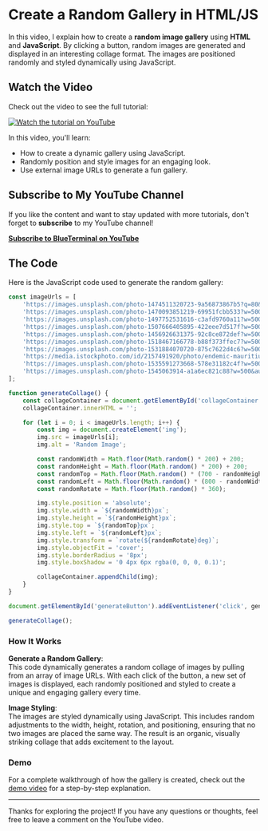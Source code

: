 # Create a Random Gallery in HTML/JS

In this video, I explain how to create a **random image gallery** using **HTML** and **JavaScript**. By clicking a button, random images are generated and displayed in an interesting collage format. The images are positioned randomly and styled dynamically using JavaScript.

## Watch the Video

Check out the video to see the full tutorial:

[![Watch the tutorial on YouTube](https://img.youtube.com/vi/biIVzEHxHNA/maxresdefault.jpg)](https://youtu.be/biIVzEHxHNA)

In this video, you'll learn:
- How to create a dynamic gallery using JavaScript.
- Randomly position and style images for an engaging look.
- Use external image URLs to generate a fun gallery.

## Subscribe to My YouTube Channel

If you like the content and want to stay updated with more tutorials, don't forget to **subscribe** to my YouTube channel!

[**Subscribe to BlueTerminal on YouTube**](https://www.youtube.com/@blueterminal)

## The Code

Here is the JavaScript code used to generate the random gallery:

```javascript
const imageUrls = [
    'https://images.unsplash.com/photo-1474511320723-9a56873867b5?q=80&w=1472&auto=format&fit=crop&ixlib=rb-4.0.3&ixid=M3wxMjA3fDB8MHxwaG90by1wYWdlfHx8fGVufDB8fHx8fA%3D%3D',
    'https://images.unsplash.com/photo-1470093851219-69951fcbb533?w=500&auto=format&fit=crop&q=60&ixlib=rb-4.0.3&ixid=M3wxMjA3fDB8MHxzZWFyY2h8MTB8fGFuaW1hbHxlbnwwfDB8MHx8fDA%3D',
    'https://images.unsplash.com/photo-1497752531616-c3afd9760a11?w=500&auto=format&fit=crop&q=60&ixlib=rb-4.0.3&ixid=M3wxMjA3fDB8MHxzZWFyY2h8MTF8fGFuaW1hbHxlbnwwfDB8MHx8fDA%3D',
    'https://images.unsplash.com/photo-1507666405895-422eee7d517f?w=500&auto=format&fit=crop&q=60&ixlib=rb-4.0.3&ixid=M3wxMjA3fDB8MHxzZWFyY2h8MTR8fGFuaW1hbHxlbnwwfDB8MHx8fDA%3D',
    'https://images.unsplash.com/photo-1456926631375-92c8ce872def?w=500&auto=format&fit=crop&q=60&ixlib=rb-4.0.3&ixid=M3wxMjA3fDB8MHxzZWFyY2h8Nnx8YW5pbWFsfGVufDB8MHwwfHx8MA%3D%3D',
    'https://images.unsplash.com/photo-1518467166778-b88f373ffec7?w=500&auto=format&fit=crop&q=60&ixlib=rb-4.0.3&ixid=M3wxMjA3fDB8MHxzZWFyY2h8MjB8fGFuaW1hbHxlbnwwfDB8MHx8fDA%3D',
    'https://images.unsplash.com/photo-1531884070720-875c7622d4c6?w=500&auto=format&fit=crop&q=60&ixlib=rb-4.0.3&ixid=M3wxMjA3fDB8MHxzZWFyY2h8MTh8fGFuaW1hbHxlbnwwfDB8MHx8fDA%3D',
    'https://media.istockphoto.com/id/2157491920/photo/endemic-mauritius-ornate-day-gecko-standing-upside-down-on-leaf-of-palm-tree.webp?a=1&b=1&s=612x612&w=0&k=20&c=Via04YL7IxtSr55KSBgtvUkl3RYnDc307d_BztX4ZIs=',
    'https://images.unsplash.com/photo-1535591273668-578e31182c4f?w=500&auto=format&fit=crop&q=60&ixlib=rb-4.0.3&ixid=M3wxMjA3fDB8MHxzZWFyY2h8Mjh8fGFuaW1hbHxlbnwwfDB8MHx8fDA%3D',
    'https://images.unsplash.com/photo-1545063914-a1a6ec821c88?w=500&auto=format&fit=crop&q=60&ixlib=rb-4.0.3&ixid=M3wxMjA3fDB8MHxzZWFyY2h8NDJ8fGFuaW1hbHxlbnwwfDB8MHx8fDA%3D',
];

function generateCollage() {
    const collageContainer = document.getElementById('collageContainer');
    collageContainer.innerHTML = '';

    for (let i = 0; i < imageUrls.length; i++) {
        const img = document.createElement('img');
        img.src = imageUrls[i];
        img.alt = 'Random Image';

        const randomWidth = Math.floor(Math.random() * 200) + 200;
        const randomHeight = Math.floor(Math.random() * 200) + 200;
        const randomTop = Math.floor(Math.random() * (700 - randomHeight));
        const randomLeft = Math.floor(Math.random() * (800 - randomWidth));
        const randomRotate = Math.floor(Math.random() * 360);

        img.style.position = 'absolute';
        img.style.width = `${randomWidth}px`;
        img.style.height = `${randomHeight}px`;
        img.style.top = `${randomTop}px`;
        img.style.left = `${randomLeft}px`;
        img.style.transform = `rotate(${randomRotate}deg)`;
        img.style.objectFit = 'cover';
        img.style.borderRadius = '8px';
        img.style.boxShadow = '0 4px 6px rgba(0, 0, 0, 0.1)';

        collageContainer.appendChild(img);
    }
}

document.getElementById('generateButton').addEventListener('click', generateCollage);

generateCollage();
```


### How It Works

**Generate a Random Gallery**:  
This code dynamically generates a random collage of images by pulling from an array of image URLs. With each click of the button, a new set of images is displayed, each randomly positioned and styled to create a unique and engaging gallery every time.

**Image Styling**:  
The images are styled dynamically using JavaScript. This includes random adjustments to the width, height, rotation, and positioning, ensuring that no two images are placed the same way. The result is an organic, visually striking collage that adds excitement to the layout.

### Demo

For a complete walkthrough of how the gallery is created, check out the [demo video](https://youtu.be/biIVzEHxHNA) for a step-by-step explanation.

---

Thanks for exploring the project! If you have any questions or thoughts, feel free to leave a comment on the YouTube video.
